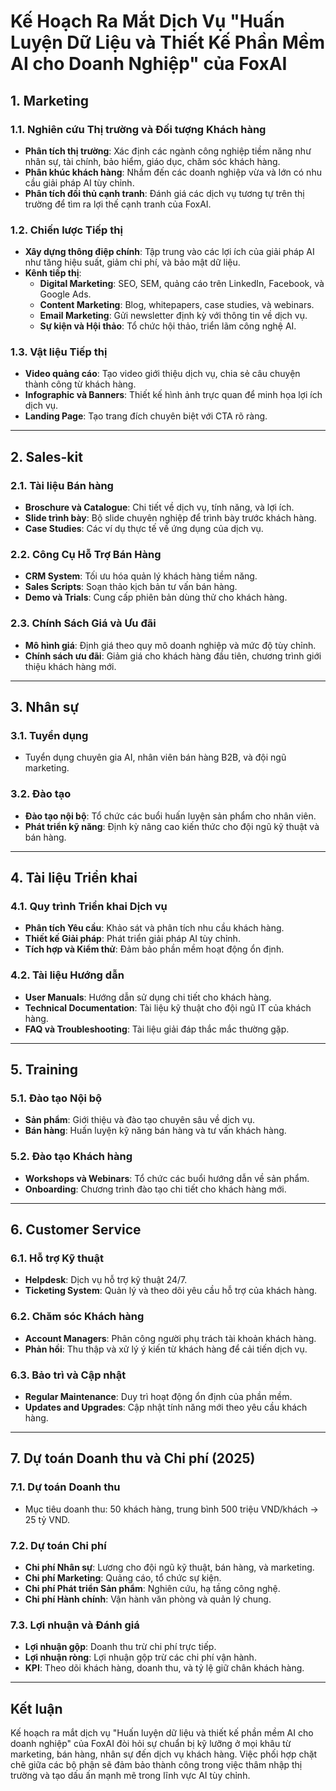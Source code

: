 # Kế Hoạch Ra Mắt Dịch Vụ "Huấn Luyện Dữ Liệu và Thiết Kế Phần Mềm AI cho Doanh Nghiệp" của FoxAI

## 1. Marketing

### 1.1. Nghiên cứu Thị trường và Đối tượng Khách hàng
- **Phân tích thị trường**: Xác định các ngành công nghiệp tiềm năng như nhân sự, tài chính, bảo hiểm, giáo dục, chăm sóc khách hàng.
- **Phân khúc khách hàng**: Nhắm đến các doanh nghiệp vừa và lớn có nhu cầu giải pháp AI tùy chỉnh.
- **Phân tích đối thủ cạnh tranh**: Đánh giá các dịch vụ tương tự trên thị trường để tìm ra lợi thế cạnh tranh của FoxAI.

### 1.2. Chiến lược Tiếp thị
- **Xây dựng thông điệp chính**: Tập trung vào các lợi ích của giải pháp AI như tăng hiệu suất, giảm chi phí, và bảo mật dữ liệu.
- **Kênh tiếp thị**:
  - **Digital Marketing**: SEO, SEM, quảng cáo trên LinkedIn, Facebook, và Google Ads.
  - **Content Marketing**: Blog, whitepapers, case studies, và webinars.
  - **Email Marketing**: Gửi newsletter định kỳ với thông tin về dịch vụ.
  - **Sự kiện và Hội thảo**: Tổ chức hội thảo, triển lãm công nghệ AI.

### 1.3. Vật liệu Tiếp thị
- **Video quảng cáo**: Tạo video giới thiệu dịch vụ, chia sẻ câu chuyện thành công từ khách hàng.
- **Infographic và Banners**: Thiết kế hình ảnh trực quan để minh họa lợi ích dịch vụ.
- **Landing Page**: Tạo trang đích chuyên biệt với CTA rõ ràng.

---

## 2. Sales-kit

### 2.1. Tài liệu Bán hàng
- **Broschure và Catalogue**: Chi tiết về dịch vụ, tính năng, và lợi ích.
- **Slide trình bày**: Bộ slide chuyên nghiệp để trình bày trước khách hàng.
- **Case Studies**: Các ví dụ thực tế về ứng dụng của dịch vụ.

### 2.2. Công Cụ Hỗ Trợ Bán Hàng
- **CRM System**: Tối ưu hóa quản lý khách hàng tiềm năng.
- **Sales Scripts**: Soạn thảo kịch bản tư vấn bán hàng.
- **Demo và Trials**: Cung cấp phiên bản dùng thử cho khách hàng.

### 2.3. Chính Sách Giá và Ưu đãi
- **Mô hình giá**: Định giá theo quy mô doanh nghiệp và mức độ tùy chỉnh.
- **Chính sách ưu đãi**: Giảm giá cho khách hàng đầu tiên, chương trình giới thiệu khách hàng mới.

---

## 3. Nhân sự

### 3.1. Tuyển dụng
- Tuyển dụng chuyên gia AI, nhân viên bán hàng B2B, và đội ngũ marketing.

### 3.2. Đào tạo
- **Đào tạo nội bộ**: Tổ chức các buổi huấn luyện sản phẩm cho nhân viên.
- **Phát triển kỹ năng**: Định kỳ nâng cao kiến thức cho đội ngũ kỹ thuật và bán hàng.

---

## 4. Tài liệu Triển khai

### 4.1. Quy trình Triển khai Dịch vụ
- **Phân tích Yêu cầu**: Khảo sát và phân tích nhu cầu khách hàng.
- **Thiết kế Giải pháp**: Phát triển giải pháp AI tùy chỉnh.
- **Tích hợp và Kiểm thử**: Đảm bảo phần mềm hoạt động ổn định.

### 4.2. Tài liệu Hướng dẫn
- **User Manuals**: Hướng dẫn sử dụng chi tiết cho khách hàng.
- **Technical Documentation**: Tài liệu kỹ thuật cho đội ngũ IT của khách hàng.
- **FAQ và Troubleshooting**: Tài liệu giải đáp thắc mắc thường gặp.

---

## 5. Training

### 5.1. Đào tạo Nội bộ
- **Sản phẩm**: Giới thiệu và đào tạo chuyên sâu về dịch vụ.
- **Bán hàng**: Huấn luyện kỹ năng bán hàng và tư vấn khách hàng.

### 5.2. Đào tạo Khách hàng
- **Workshops và Webinars**: Tổ chức các buổi hướng dẫn về sản phẩm.
- **Onboarding**: Chương trình đào tạo chi tiết cho khách hàng mới.

---

## 6. Customer Service

### 6.1. Hỗ trợ Kỹ thuật
- **Helpdesk**: Dịch vụ hỗ trợ kỹ thuật 24/7.
- **Ticketing System**: Quản lý và theo dõi yêu cầu hỗ trợ của khách hàng.

### 6.2. Chăm sóc Khách hàng
- **Account Managers**: Phân công người phụ trách tài khoản khách hàng.
- **Phản hồi**: Thu thập và xử lý ý kiến từ khách hàng để cải tiến dịch vụ.

### 6.3. Bảo trì và Cập nhật
- **Regular Maintenance**: Duy trì hoạt động ổn định của phần mềm.
- **Updates and Upgrades**: Cập nhật tính năng mới theo yêu cầu khách hàng.

---

## 7. Dự toán Doanh thu và Chi phí (2025)

### 7.1. Dự toán Doanh thu
- Mục tiêu doanh thu: 50 khách hàng, trung bình 500 triệu VND/khách → 25 tỷ VND.

### 7.2. Dự toán Chi phí
- **Chi phí Nhân sự**: Lương cho đội ngũ kỹ thuật, bán hàng, và marketing.
- **Chi phí Marketing**: Quảng cáo, tổ chức sự kiện.
- **Chi phí Phát triển Sản phẩm**: Nghiên cứu, hạ tầng công nghệ.
- **Chi phí Hành chính**: Vận hành văn phòng và quản lý chung.

### 7.3. Lợi nhuận và Đánh giá
- **Lợi nhuận gộp**: Doanh thu trừ chi phí trực tiếp.
- **Lợi nhuận ròng**: Lợi nhuận gộp trừ các chi phí vận hành.
- **KPI**: Theo dõi khách hàng, doanh thu, và tỷ lệ giữ chân khách hàng.

---

## Kết luận

Kế hoạch ra mắt dịch vụ "Huấn luyện dữ liệu và thiết kế phần mềm AI cho doanh nghiệp" của FoxAI đòi hỏi sự chuẩn bị kỹ lưỡng ở mọi khâu từ marketing, bán hàng, nhân sự đến dịch vụ khách hàng. Việc phối hợp chặt chẽ giữa các bộ phận sẽ đảm bảo thành công trong việc thâm nhập thị trường và tạo dấu ấn mạnh mẽ trong lĩnh vực AI tùy chỉnh.
